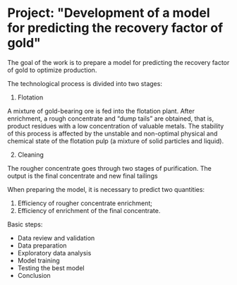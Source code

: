 # Project: "Development of a model for predicting the recovery factor of gold"

The goal of the work is to prepare a model for predicting the recovery factor of gold to optimize production.

The technological process is divided into two stages:

1. Flotation

A mixture of gold-bearing ore is fed into the flotation plant. After enrichment, a rough concentrate and “dump tails” are obtained, that is, product residues with a low concentration of valuable metals.
The stability of this process is affected by the unstable and non-optimal physical and chemical state of the flotation pulp (a mixture of solid particles and liquid).

2. Cleaning

The rougher concentrate goes through two stages of purification. The output is the final concentrate and new final tailings

When preparing the model, it is necessary to predict two quantities:

1. Efficiency of rougher concentrate enrichment;
2. Efficiency of enrichment of the final concentrate.

Basic steps:

- Data review and validation
- Data preparation
- Exploratory data analysis
- Model training
- Testing the best model
- Conclusion
